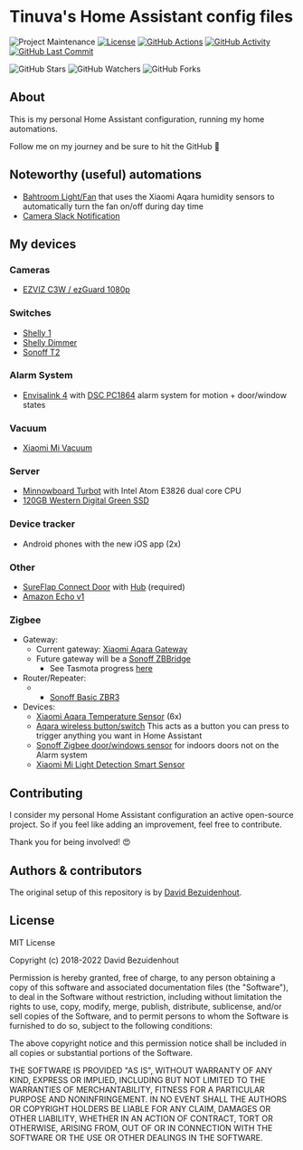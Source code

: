 
# Tinuva's Home Assistant config files

![Project Maintenance][maintenance-shield]
[![License][license-shield]](LICENSE.md)
[![GitHub Actions][actions-shield]][actions]
[![GitHub Activity][commits-shield]][commits]
[![GitHub Last Commit][last-commit-shield]][commits]

![GitHub Stars][stars-shield]
![GitHub Watchers][watchers-shield]
![GitHub Forks][forks-shield]

## About

This is my personal Home Assistant configuration, running my home automations.

Follow me on my journey and be sure to hit the GitHub :star2:

## Noteworthy (useful) automations
* [Bahtroom Light/Fan](packages/bathroom_humidity.yaml) that uses the Xiaomi Aqara humidity sensors to automatically turn the fan on/off during day time
* [Camera Slack Notification](packages/camera_notifications.yaml)

## My devices

### Cameras
* [EZVIZ C3W / ezGuard 1080p](https://www.amazon.com/gp/product/B079D8CTWJ?ie=UTF8&tag=linuxgeekza-20&camp=1789&linkCode=xm2&creativeASIN=B079D8CTWJ)

### Switches
* [Shelly 1](https://www.amazon.com/gp/product/B07G33LNDY?ie=UTF8&tag=linuxgeekza-20&camp=1789&linkCode=xm2&creativeASIN=B07G33LNDY)
* [Shelly Dimmer](https://www.amazon.com/gp/product/B07XRY1K7V?ie=UTF8&tag=linuxgeekza-20&camp=1789&linkCode=xm2&creativeASIN=B07XRY1K7V)
* [Sonoff T2](https://www.amazon.com/gp/product/B07CN1GND2?ie=UTF8&tag=linuxgeekza-20&camp=1789&linkCode=xm2&creativeASIN=B07CN1GND2)

### Alarm System
* [Envisalink 4](https://www.amazon.com/gp/product/B016WQTJ4S?ie=UTF8&tag=linuxgeekza-20&camp=1789&linkCode=xm2&creativeASIN=B016WQTJ4S) with [DSC PC1864](https://www.amazon.com/gp/product/B01IWQIRJO?ie=UTF8&tag=linuxgeekza-20&camp=1789&linkCode=xm2&creativeASIN=B01IWQIRJO) alarm system for motion + door/window states

### Vacuum
* [Xiaomi Mi Vacuum](https://www.amazon.com/gp/product/B01MU4WAUI?ie=UTF8&tag=linuxgeekza-20&camp=1789&linkCode=xm2&creativeASIN=B01MU4WAUI)

### Server
* [Minnowboard Turbot](https://www.amazon.com/gp/product/B01N0HB0OU?ie=UTF8&tag=linuxgeekza-20&camp=1789&linkCode=xm2&creativeASIN=B01N0HB0OU) with Intel Atom E3826 dual core CPU
* [120GB Western Digital Green SSD](https://www.amazon.com/gp/product/B078WYRR9S?ie=UTF8&tag=linuxgeekza-20&camp=1789&linkCode=xm2&creativeASIN=B078WYRR9S)

### Device tracker
* Android phones with the new iOS app (2x)

### Other
* [SureFlap Connect Door](https://www.amazon.com/gp/product/B071PDLN8L?ie=UTF8&tag=linuxgeekza-20&camp=1789&linkCode=xm2&creativeASIN=B071PDLN8L) with [Hub](https://www.amazon.com/gp/product/B072JFR3KH?ie=UTF8&tag=linuxgeekza-20&camp=1789&linkCode=xm2&creativeASIN=B072JFR3KH) (required)
* [Amazon Echo v1](https://www.amazon.com/gp/product/B00X4WHP5E?ie=UTF8&tag=linuxgeekza-20&camp=1789&linkCode=xm2&creativeASIN=B00X4WHP5E)

### Zigbee
* Gateway:
  * Current gateway: [Xiaomi Aqara Gateway](https://www.banggood.com/Original-Xiaomi-Mi-Smart-WiFi-Remote-Control-Multi-functional-Gateway-p-1045072.html?p=DX050122090268201806&custlinkid=1189776)
  * Future gateway will be a [Sonoff ZBBridge](https://www.banggood.com/SONOFF-ZBBridge-Smart-Bridge-Zigbee3_0-APP-Wireless-Remote-Controller-Smart-Home-Bridge-Works-With-Alexa-Google-Home-p-1674754.html?p=DX050122090268201806&custlinkid=1222453) 
    * See Tasmota progress [here](https://github.com/arendst/Tasmota/issues/8583)
* Router/Repeater:
  * * [Sonoff Basic ZBR3](https://www.banggood.com/SONOFF-BASICZBR3-Zig-Bee-DIY-Smart-Switch-Controlled-Via-SmartThing-APP-Works-With-SmartThings-Hub-Alexa-p-1593931.html?p=DX050122090268201806&custlinkid=1222451) 
* Devices:
  * [Xiaomi Aqara Temperature Sensor](https://www.banggood.com/XIAOMI-Portable-Real-time-High-Accuracy-Temperature-Humidity-Intelligent-Sensor-Control-Smart-Detector-Auto-Alarm-Monitoring-Home-Office-Thermometer-Measurer-p-1632931.html?p=DX050122090268201806&custlinkid=1189773) (6x)
  * [Aqara wireless button/switch](https://www.banggood.com/Original-Aqara-ZigBee-Wireless-Smart-Switch-Upgrade-Version-Smart-Home-Remote-Controller-Button-From-Xiaomi-Mijia-Eco-System-p-1478531.html?p=DX050122090268201806&custlinkid=1222446)
  This acts as a button you can press to trigger anything you want in Home Assistant
  * [Sonoff Zigbee door/windows sensor](https://www.banggood.com/Original-Aqara-ZigBee-Version-Window-Door-Sensor-Smart-Home-Kit-Remote-Alarm-Xiaomi-Eco-System-p-1149705.html?p=DX050122090268201806&custlinkid=1222463) for indoors doors not on the Alarm system
  * [Xiaomi Mi Light Detection Smart Sensor](https://www.takealot.com/xiaomi-mi-light-detection-smart-sensor/PLID72760298?gclsrc=aw.ds)

## Contributing

I consider my personal Home Assistant configuration an active open-source project.
So if you feel like adding an improvement, feel free to contribute.

Thank you for being involved! :heart_eyes:

## Authors & contributors

The original setup of this repository is by [David Bezuidenhout][tinuva].

## License

MIT License

Copyright (c) 2018-2022 David Bezuidenhout

Permission is hereby granted, free of charge, to any person obtaining a copy
of this software and associated documentation files (the "Software"), to deal
in the Software without restriction, including without limitation the rights
to use, copy, modify, merge, publish, distribute, sublicense, and/or sell
copies of the Software, and to permit persons to whom the Software is
furnished to do so, subject to the following conditions:

The above copyright notice and this permission notice shall be included in all
copies or substantial portions of the Software.

THE SOFTWARE IS PROVIDED "AS IS", WITHOUT WARRANTY OF ANY KIND, EXPRESS OR
IMPLIED, INCLUDING BUT NOT LIMITED TO THE WARRANTIES OF MERCHANTABILITY,
FITNESS FOR A PARTICULAR PURPOSE AND NONINFRINGEMENT. IN NO EVENT SHALL THE
AUTHORS OR COPYRIGHT HOLDERS BE LIABLE FOR ANY CLAIM, DAMAGES OR OTHER
LIABILITY, WHETHER IN AN ACTION OF CONTRACT, TORT OR OTHERWISE, ARISING FROM,
OUT OF OR IN CONNECTION WITH THE SOFTWARE OR THE USE OR OTHER DEALINGS IN THE
SOFTWARE.

[tinuva]: https://github.com/tinuva
[commits-shield]: https://img.shields.io/github/commit-activity/y/tinuva/home-assistant-config.svg
[commits]: https://github.com/tinuva/home-assistant-config/commits/master
[contributors]: https://github.com/tinuva/home-assistant-config/graphs/contributors
[actions-shield]: https://github.com/tinuva/home-assistant-config/workflows/Home%20Assistant%20CI/badge.svg
[actions]: https://github.com/tinuva/home-assistant-config/actions
[home-assistant]: https://home-assistant.io
[issue]: https://github.com/tinuva/home-assistant-config/issues
[license-shield]: https://img.shields.io/github/license/tinuva/home-assistant-config.svg
[maintenance-shield]: https://img.shields.io/maintenance/yes/2022.svg
[last-commit-shield]: https://img.shields.io/github/last-commit/tinuva/home-assistant-config.svg
[stars-shield]: https://img.shields.io/github/stars/tinuva/home-assistant-config.svg?style=social&label=Stars
[forks-shield]: https://img.shields.io/github/forks/tinuva/home-assistant-config.svg?style=social&label=Forks
[watchers-shield]: https://img.shields.io/github/watchers/tinuva/home-assistant-config.svg?style=social&label=Watchers